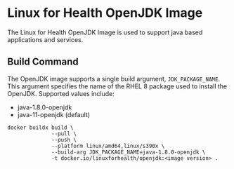 # Linux for Health OpenJDK Image
The Linux for Health OpenJDK Image is used to support java based applications and services.

## Build Command
The OpenJDK image supports a single build argument, `JDK_PACKAGE_NAME`. This argument specifies the name of the RHEL 8 package
used to install the OpenJDK. Supported values include:
- java-1.8.0-openjdk
- java-11-openjdk (default)

```
docker buildx build \
              --pull \
              --push \
              --platform linux/amd64,linux/s390x \
              --build-arg JDK_PACKAGE_NAME=java-1.8.0-openjdk \
              -t docker.io/linuxforhealth/openjdk:<image version> .
```
